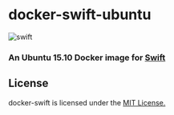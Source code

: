 # docker-swift-ubuntu

![swift](https://raw.githubusercontent.com/hamin/EventSource.Swift/master/swift-logo.png)


### An Ubuntu 15.10 Docker image for [Swift](https://swift.org) 


## License

docker-swift is licensed under the [MIT License.](LICENSE.md)
